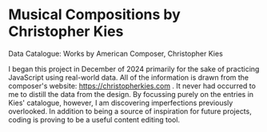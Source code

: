 # Musical Compositions by Christopher Kies
Data Catalogue: Works by American Composer, Christopher Kies

I began this project in December of 2024 primarily for the sake of practicing JavaScript using real-world data. All of the information is drawn from the composer's website: https://christopherkies.com . It never had occurred to me to distill the data from the design. By focussing purely on the entries in Kies' catalogue, however, I am discovering imperfections previously overlooked. In addition to being a source of inspiration for future projects, coding is proving to be a useful content editing tool.